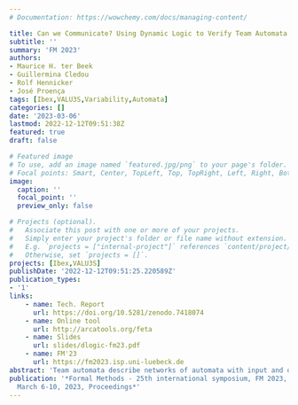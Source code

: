 ```yaml
---
# Documentation: https://wowchemy.com/docs/managing-content/

title: Can we Communicate? Using Dynamic Logic to Verify Team Automata
subtitle: ''
summary: 'FM 2023'
authors:
- Maurice H. ter Beek
- Guillermina Cledou
- Rolf Hennicker
- José Proença
tags: [Ibex,VALU3S,Variability,Automata]
categories: []
date: '2023-03-06'
lastmod: 2022-12-12T09:51:38Z
featured: true
draft: false

# Featured image
# To use, add an image named `featured.jpg/png` to your page's folder.
# Focal points: Smart, Center, TopLeft, Top, TopRight, Left, Right, BottomLeft, Bottom, BottomRight.
image:
  caption: ''
  focal_point: ''
  preview_only: false

# Projects (optional).
#   Associate this post with one or more of your projects.
#   Simply enter your project's folder or file name without extension.
#   E.g. `projects = ["internal-project"]` references `content/project/deep-learning/index.md`.
#   Otherwise, set `projects = []`.
projects: [Ibex,VALU3S]
publishDate: '2022-12-12T09:51:25.220589Z'
publication_types:
- '1'
links:
    - name: Tech. Report
      url: https://doi.org/10.5281/zenodo.7418074
    - name: Online tool
      url: http://arcatools.org/feta
    - name: Slides
      url: slides/dlogic-fm23.pdf
    - name: FM'23
      url: https://fm2023.isp.uni-luebeck.de
abstract: 'Team automata describe networks of automata with input and output actions, extended with synchronisation policies guiding how many interacting components can synchronise on a shared input/output action. Given such a team automaton, we can reason over communication properties such as receptiveness (sent messages must be received) and responsiveness (pending receives must be satisfied). Previous work focused on how to identify these communication properties. However, automatically verifying these properties is non-trivial, as it may involve traversing networks of interacting automata with large state spaces. This paper investigates (1) how to characterise communication properties for team automata (and subsumed models) using test-free propositional dynamic logic, and (2) how to use this characterisation to verify communication properties by model checking. A prototype tool supports the theory, using a transformation to interact with the mCRL2 tool for model checking.'
publication: '*Formal Methods - 25th international symposium, FM 2023, Lübeck, Germany,
  March 6-10, 2023, Proceedings*'
---
```

